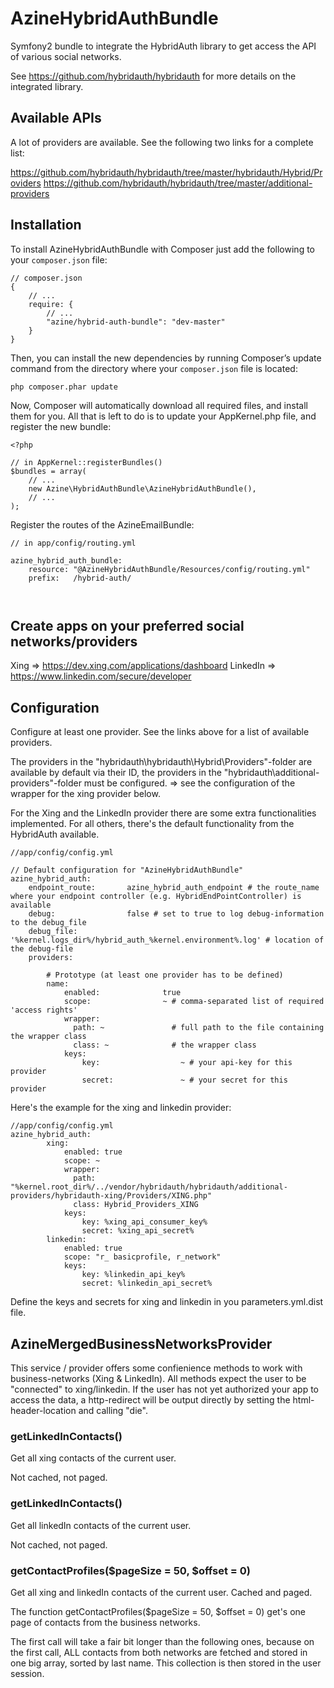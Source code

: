 AzineHybridAuthBundle
==================

Symfony2 bundle to integrate the HybridAuth library to get access the API of various social networks. 

See https://github.com/hybridauth/hybridauth for more details on the integrated library.

## Available APIs
A lot of providers are available. See the following two links for a complete list:

https://github.com/hybridauth/hybridauth/tree/master/hybridauth/Hybrid/Providers
https://github.com/hybridauth/hybridauth/tree/master/additional-providers


## Installation
To install AzineHybridAuthBundle with Composer just add the following to your `composer.json` file:

```
// composer.json
{
    // ...
    require: {
        // ...
        "azine/hybrid-auth-bundle": "dev-master"
    }
}
```
Then, you can install the new dependencies by running Composer’s update command from 
the directory where your `composer.json` file is located:

```
php composer.phar update
```
Now, Composer will automatically download all required files, and install them for you. 
All that is left to do is to update your AppKernel.php file, and register the new bundle:

```
<?php

// in AppKernel::registerBundles()
$bundles = array(
    // ...
    new Azine\HybridAuthBundle\AzineHybridAuthBundle(),
    // ...
);
```

Register the routes of the AzineEmailBundle:

```
// in app/config/routing.yml

azine_hybrid_auth_bundle:
    resource: "@AzineHybridAuthBundle/Resources/config/routing.yml"
    prefix:   /hybrid-auth/
    
    
```

## Create apps on your preferred social networks/providers
 Xing => https://dev.xing.com/applications/dashboard
 LinkedIn => https://www.linkedin.com/secure/developer
 

## Configuration
Configure at least one provider. See the links above for a list of available providers.

The providers in the "hybridauth\hybridauth\Hybrid\Providers"-folder are available by default via their ID,
the providers in the "hybridauth\additional-providers"-folder must be configured. => see the configuration 
of the wrapper for the xing provider below.

For the Xing and the LinkedIn provider there are some extra functionalities implemented. 
For all others, there's the default functionality from the HybridAuth available.

```
//app/config/config.yml

// Default configuration for "AzineHybridAuthBundle"
azine_hybrid_auth:
    endpoint_route:       azine_hybrid_auth_endpoint # the route_name where your endpoint controller (e.g. HybridEndPointController) is available
    debug:                false # set to true to log debug-information to the debug_file
    debug_file:           '%kernel.logs_dir%/hybrid_auth_%kernel.environment%.log' # location of the debug-file
    providers:

        # Prototype (at least one provider has to be defined)
        name: 
            enabled:              true
            scope:                ~ # comma-separated list of required 'access rights'
            wrapper: 
              path: ~               # full path to the file containing the wrapper class
              class: ~              # the wrapper class
            keys:
                key:                  ~ # your api-key for this provider
                secret:               ~ # your secret for this provider
```

Here's the example for the xing and linkedin provider:
```
//app/config/config.yml
azine_hybrid_auth:
        xing:
            enabled: true
            scope: ~
            wrapper: 
              path: "%kernel.root_dir%/../vendor/hybridauth/hybridauth/additional-providers/hybridauth-xing/Providers/XING.php"
              class: Hybrid_Providers_XING
            keys:
                key: %xing_api_consumer_key%
                secret: %xing_api_secret%
        linkedin:
            enabled: true
            scope: "r_ basicprofile, r_network"
            keys:
                key: %linkedin_api_key%
                secret: %linkedin_api_secret%
```
Define the keys and secrets for xing and linkedin in you parameters.yml.dist file.

## AzineMergedBusinessNetworksProvider
This service / provider offers some confienience methods to work with business-networks (Xing & LinkedIn).
All methods expect the user to be "connected" to xing/linkedin. If the user has not yet authorized your app
to access the data, a http-redirect will be output directly by setting the html-header-location and calling "die". 

### getLinkedInContacts()
Get all xing contacts of the current user.

Not cached, not paged.

### getLinkedInContacts()
Get all linkedIn contacts of the current user.

Not cached, not paged.

### getContactProfiles($pageSize = 50, $offset = 0)
Get all xing and linkedIn contacts of the current user. Cached and paged.

The function getContactProfiles($pageSize = 50, $offset = 0) get's one page of contacts from the business networks.

The first call will take a fair bit longer than the following ones, because on the first call, ALL contacts from
both networks are fetched and stored in one big array, sorted by last name. This collection is then stored in the 
user session. 





